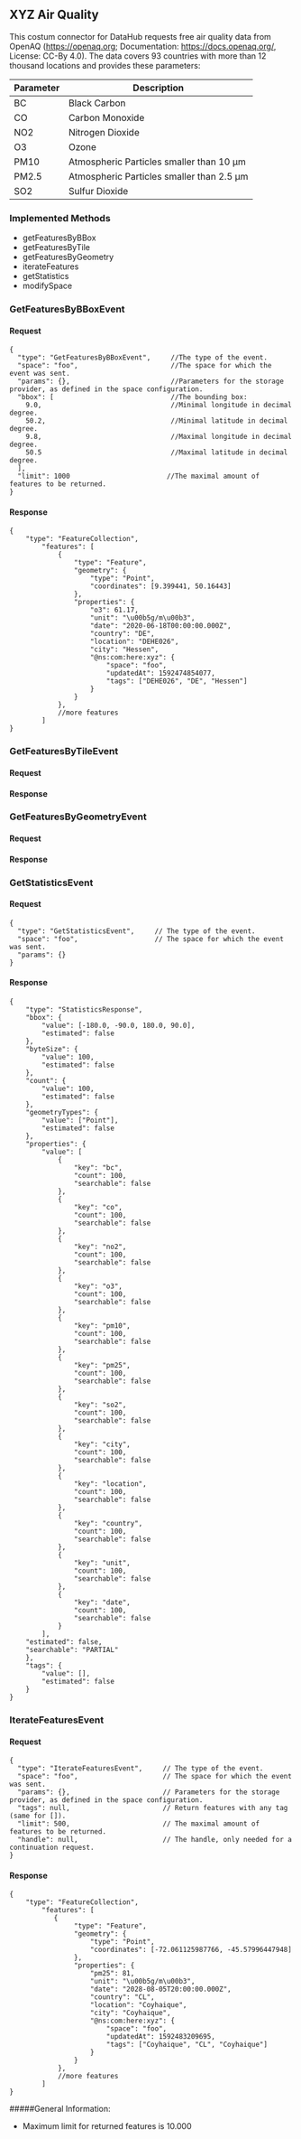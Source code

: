 XYZ Air Quality
-----------------------------------------

This costum connector for DataHub requests free air quality data from OpenAQ (https://openaq.org; Documentation: https://docs.openaq.org/, License: CC-By 4.0).
The data covers 93 countries with more than 12 thousand locations and provides these parameters:

| Parameter | Description |
| ------------ | --------- |
| BC | Black Carbon |
| CO | Carbon Monoxide |
| NO2 | Nitrogen Dioxide |
| O3 | Ozone |
| PM10 | Atmospheric Particles smaller than 10 µm |
| PM2.5 | Atmospheric Particles smaller than 2.5 µm |
| SO2 | Sulfur Dioxide |

### Implemented Methods
- getFeaturesByBBox
- getFeaturesByTile
- getFeaturesByGeometry
- iterateFeatures
- getStatistics
- modifySpace

### GetFeaturesByBBoxEvent
#### Request
```
{
  "type": "GetFeaturesByBBoxEvent",     //The type of the event.
  "space": "foo",                       //The space for which the event was sent.
  "params": {},                         //Parameters for the storage provider, as defined in the space configuration.
  "bbox": [                             //The bounding box:
    9.0,                                //Minimal longitude in decimal degree.
    50.2,                               //Minimal latitude in decimal degree.
    9.8,                                //Maximal longitude in decimal degree.
    50.5                                //Maximal latitude in decimal degree.
  ],
  "limit": 1000                        //The maximal amount of features to be returned.
}
```

#### Response
```
{
    "type": "FeatureCollection",
        "features": [
            {
                "type": "Feature", 
                "geometry": {
                    "type": "Point", 
                    "coordinates": [9.399441, 50.16443]
                }, 
                "properties": {
                    "o3": 61.17, 
                    "unit": "\u00b5g/m\u00b3", 
                    "date": "2020-06-18T00:00:00.000Z", 
                    "country": "DE", 
                    "location": "DEHE026", 
                    "city": "Hessen", 
                    "@ns:com:here:xyz": {
                        "space": "foo", 
                        "updatedAt": 1592474854077, 
                        "tags": ["DEHE026", "DE", "Hessen"]
                    }
                }
            },
            //more features
        ]
}
```

### GetFeaturesByTileEvent
#### Request
#### Response

    
### GetFeaturesByGeometryEvent
#### Request
#### Response

### GetStatisticsEvent
#### Request
```
{
  "type": "GetStatisticsEvent",     // The type of the event.
  "space": "foo",                   // The space for which the event was sent.
  "params": {}
}
```
#### Response
```
{
    "type": "StatisticsResponse", 
    "bbox": {
        "value": [-180.0, -90.0, 180.0, 90.0], 
        "estimated": false
    }, 
    "byteSize": {
        "value": 100, 
        "estimated": false
    }, 
    "count": {
        "value": 100, 
        "estimated": false
    }, 
    "geometryTypes": {
        "value": ["Point"], 
        "estimated": false
    }, 
    "properties": {
        "value": [
            {   
                "key": "bc", 
                "count": 100, 
                "searchable": false
            }, 
            {
                "key": "co", 
                "count": 100, 
                "searchable": false
            }, 
            {
                "key": "no2", 
                "count": 100, 
                "searchable": false
            }, 
            {
                "key": "o3", 
                "count": 100, 
                "searchable": false
            }, 
            {
                "key": "pm10", 
                "count": 100, 
                "searchable": false
            }, 
            {
                "key": "pm25", 
                "count": 100, 
                "searchable": false
            }, 
            {
                "key": "so2", 
                "count": 100, 
                "searchable": false
            }, 
            {
                "key": "city", 
                "count": 100, 
                "searchable": false
            }, 
            {
                "key": "location", 
                "count": 100, 
                "searchable": false
            }, 
            {
                "key": "country", 
                "count": 100, 
                "searchable": false
            }, 
            {
                "key": "unit", 
                "count": 100, 
                "searchable": false
            }, 
            {
                "key": "date", 
                "count": 100, 
                "searchable": false
            }
        ], 
    "estimated": false, 
    "searchable": "PARTIAL"
    }, 
    "tags": {
        "value": [], 
        "estimated": false
    }
}

```

### IterateFeaturesEvent
#### Request
```
{
  "type": "IterateFeaturesEvent",     // The type of the event.
  "space": "foo",                     // The space for which the event was sent.
  "params": {},                       // Parameters for the storage provider, as defined in the space configuration.
  "tags": null,                       // Return features with any tag (same for []).
  "limit": 500,                       // The maximal amount of features to be returned.
  "handle": null,                     // The handle, only needed for a continuation request.
}
```
#### Response
```
{
    "type": "FeatureCollection", 
        "features": [
           {
                "type": "Feature", 
                "geometry": {
                    "type": "Point", 
                    "coordinates": [-72.061125987766, -45.57996447948]
                }, 
                "properties": {
                    "pm25": 81, 
                    "unit": "\u00b5g/m\u00b3", 
                    "date": "2028-08-05T20:00:00.000Z", 
                    "country": "CL", 
                    "location": "Coyhaique", 
                    "city": "Coyhaique", 
                    "@ns:com:here:xyz": {
                        "space": "foo", 
                        "updatedAt": 1592483209695, 
                        "tags": ["Coyhaique", "CL", "Coyhaique"]
                    }
                }
            },
            //more features
        ]
}
```

#####General Information:
- Maximum limit for returned features is 10.000

